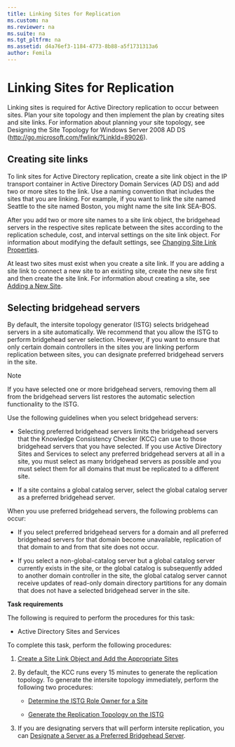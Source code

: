 ```yaml
---
title: Linking Sites for Replication
ms.custom: na
ms.reviewer: na
ms.suite: na
ms.tgt_pltfrm: na
ms.assetid: d4a76ef3-1184-4773-8b88-a5f1731313a6
author: Femila
---
```

# Linking Sites for Replication
  Linking sites is required for Active Directory replication to occur between sites. Plan your site topology and then implement the plan by creating sites and site links. For information about planning your site topology, see Designing the Site Topology for Windows Server 2008 AD DS \([http:\/\/go.microsoft.com\/fwlink\/?LinkId\=89026](http://go.microsoft.com/fwlink/?LinkId=89026)\).  
  
## Creating site links  
 To link sites for Active Directory replication, create a site link object in the IP transport container in Active Directory Domain Services \(AD DS\) and add two or more sites to the link. Use a naming convention that includes the sites that you are linking. For example, if you want to link the site named Seattle to the site named Boston, you might name the site link SEA\-BOS.  
  
 After you add two or more site names to a site link object, the bridgehead servers in the respective sites replicate between the sites according to the replication schedule, cost, and interval settings on the site link object. For information about modifying the default settings, see [Changing Site Link Properties](../Topic/Changing-Site-Link-Properties.md).  
  
 At least two sites must exist when you create a site link. If you are adding a site link to connect a new site to an existing site, create the new site first and then create the site link. For information about creating a site, see [Adding a New Site](../Topic/Adding-a-New-Site.md).  
  
## Selecting bridgehead servers  
 By default, the intersite topology generator \(ISTG\) selects bridgehead servers in a site automatically. We recommend that you allow the ISTG to perform bridgehead server selection. However, if you want to ensure that only certain domain controllers in the sites you are linking perform replication between sites, you can designate preferred bridgehead servers in the site.  
  
> [!NOTE]  
>  If you have selected one or more bridgehead servers, removing them all from the bridgehead servers list restores the automatic selection functionality to the ISTG.  
  
 Use the following guidelines when you select bridgehead servers:  
  
-   Selecting preferred bridgehead servers limits the bridgehead servers that the Knowledge Consistency Checker \(KCC\) can use to those bridgehead servers that you have selected. If you use Active Directory Sites and Services to select any preferred bridgehead servers at all in a site, you must select as many bridgehead servers as possible and you must select them for all domains that must be replicated to a different site.  
  
-   If a site contains a global catalog server, select the global catalog server as a preferred bridgehead server.  
  
 When you use preferred bridgehead servers, the following problems can occur:  
  
-   If you select preferred bridgehead servers for a domain and all preferred bridgehead servers for that domain become unavailable, replication of that domain to and from that site does not occur.  
  
-   If you select a non\-global\-catalog server but a global catalog server currently exists in the site, or the global catalog is subsequently added to another domain controller in the site, the global catalog server cannot receive updates of read\-only domain directory partitions for any domain that does not have a selected bridgehead server in the site.  
  
 **Task requirements**  
  
 The following is required to perform the procedures for this task:  
  
-   Active Directory Sites and Services  
  
 To complete this task, perform the following procedures:  
  
1.  [Create a Site Link Object and Add the Appropriate Sites](../Topic/Create-a-Site-Link-Object-and-Add-the-Appropriate-Sites.md)  
  
2.  By default, the KCC runs every 15 minutes to generate the replication topology. To generate the intersite topology immediately, perform the following two procedures:  
  
    -   [Determine the ISTG Role Owner for a Site](../Topic/Determine-the-ISTG-Role-Owner-for-a-Site.md)  
  
    -   [Generate the Replication Topology on the ISTG](../Topic/Generate-the-Replication-Topology-on-the-ISTG.md)  
  
3.  If you are designating servers that will perform intersite replication, you can [Designate a Server as a Preferred Bridgehead Server](../Topic/Designate-a-Server-as-a-Preferred-Bridgehead-Server.md).  
  
  